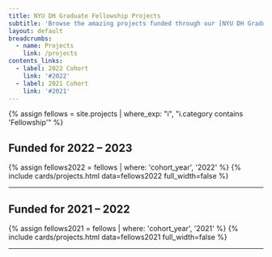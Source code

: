 ```yaml
---
title: NYU DH Graduate Fellowship Projects
subtitle: 'Browse the amazing projects funded through our [NYU DH Graduate Student Fellowship Program](/funding/grad-fellowships) by cohort year.'
layout: default
breadcrumbs:
  - name: Projects
    link: /projects
contents_links:
  - label: 2022 Cohort
    link: '#2022'
  - label: 2021 Cohort
    link: '#2021'
---
```

{% assign fellows = site.projects | where_exp: "i", "i.category contains 'Fellowship'" %}

<div class="post-content">
  <h2 id="2022" class="title mb-4">Funded for 2022 – 2023</h2>
</div>
{% assign fellows2022 = fellows | where: 'cohort_year', '2022' %}
{% include cards/projects.html data=fellows2022 full_width=false %}
<hr>

<div class="post-content">
  <h2 id="2021" class="title mb-4">Funded for 2021 – 2022</h2>
</div>
{% assign fellows2021 = fellows | where: 'cohort_year', '2021' %}
{% include cards/projects.html data=fellows2021 full_width=false %}
<hr>
